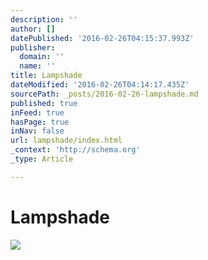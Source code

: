```yaml
---
description: ''
author: []
datePublished: '2016-02-26T04:15:37.993Z'
publisher:
  domain: ''
  name: ''
title: Lampshade
dateModified: '2016-02-26T04:14:17.435Z'
sourcePath: _posts/2016-02-26-lampshade.md
published: true
inFeed: true
hasPage: true
inNav: false
url: lampshade/index.html
_context: 'http://schema.org'
_type: Article

---
```

# Lampshade
![](https://the-grid-user-content.s3-us-west-2.amazonaws.com/ee8c6a26-3f75-47ac-9a79-9562ca99491b.png)
